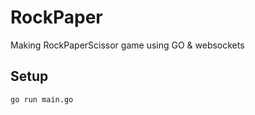 # RockPaper
Making RockPaperScissor game using GO &amp; websockets

## Setup
```bash
go run main.go
```